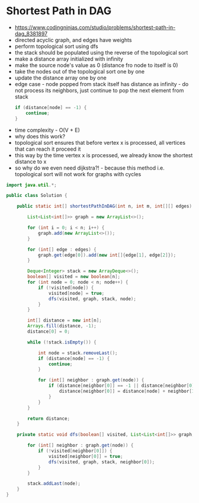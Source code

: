 # Shortest Path in DAG

- https://www.codingninjas.com/studio/problems/shortest-path-in-dag_8381897
- directed acyclic graph, and edges have weights
- perform topological sort using dfs
- the stack should be populated using the reverse of the topological sort
- make a distance array initialized with infinity
- make the source node's value as 0 (distance fro node to itself is 0)
- take the nodes out of the topological sort one by one
- update the distance array one by one
- edge case - node popped from stack itself has distance as infinity - do not process its neighbors, just continue to pop the next element from stack
  ```java
  if (distance[node] == -1) {
      continue;
  }
  ```
- time complexity - O(V + E)
- why does this work?
- topological sort ensures that before vertex x is processed, all vertices that can reach it proceed it
- this way by the time vertex x is processed, we already know the shortest distance to x
- so why do we even need dijkstra?! - because this method i.e. topological sort will not work for graphs with cycles

```java
import java.util.*;

public class Solution {

    public static int[] shortestPathInDAG(int n, int m, int[][] edges) {

        List<List<int[]>> graph = new ArrayList<>();

        for (int i = 0; i < n; i++) {
            graph.add(new ArrayList<>());
        }

        for (int[] edge : edges) {
            graph.get(edge[0]).add(new int[]{edge[1], edge[2]});
        }

        Deque<Integer> stack = new ArrayDeque<>();
        boolean[] visited = new boolean[n];
        for (int node = 0; node < n; node++) {
            if (!visited[node]) {
                visited[node] = true;
                dfs(visited, graph, stack, node);
            }
        }

        int[] distance = new int[n];
        Arrays.fill(distance, -1);
        distance[0] = 0;

        while (!stack.isEmpty()) {

            int node = stack.removeLast();
            if (distance[node] == -1) {
                continue;
            }

            for (int[] neighbor : graph.get(node)) {
                if (distance[neighbor[0]] == -1 || distance[neighbor[0]] > distance[node] + neighbor[1]) {
                    distance[neighbor[0]] = distance[node] + neighbor[1];
                }
            }
        }

        return distance;
    }

    private static void dfs(boolean[] visited, List<List<int[]>> graph, Deque<Integer> stack, int node) {

        for (int[] neighbor : graph.get(node)) {
            if (!visited[neighbor[0]]) {
                visited[neighbor[0]] = true;
                dfs(visited, graph, stack, neighbor[0]);
            }
        }

        stack.addLast(node);
    }
}
```
